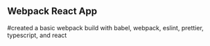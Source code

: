 ## Webpack React App
#created a basic webpack build with babel, webpack, eslint, prettier, typescript, and react

